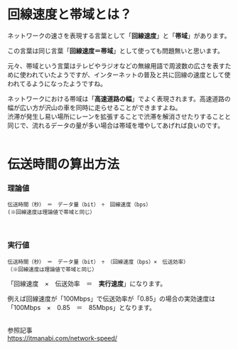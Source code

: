 # 回線速度と帯域とは？
ネットワークの速さを表現する言葉として「**回線速度**」と「**帯域**」があります。  

この言葉は同じ言葉「**回線速度＝帯域**」として使っても問題無いと思います。  

元々、帯域という言葉はテレビやラジオなどの無線用語で周波数の広さを表すために使われていたようですが、インターネットの普及と共に回線の速度として使われてるようになったようですね。  

ネットワークにおける帯域は「**高速道路の幅**」でよく表現されます。高速道路の幅が広い方が沢山の車を同時に走らせることができますよね。  
渋滞が発生し易い場所にレーンを拡張することで渋滞を解消させたりすることと同じで、流れるデータの量が多い場合は帯域を増やしてあげれば良いのです。  
<br>

# 伝送時間の算出方法

### 理論値
```
伝送時間（秒）　＝　データ量（bit）　÷　回線速度（bps）  
(※回線速度は理論値で帯域と同じ）
```
<br>

### 実行値
```
伝送時間（秒）　＝　データ量（bit）　÷　（回線速度（bps）×　伝送効率）  
（※回線速度は理論値で帯域と同じ）
```
「回線速度　×　伝送効率　＝　**実行速度**」になります。  

例えば回線速度が「100Mbps」で伝送効率が「0.85」の場合の実効速度は「100Mbps　×　0.85　＝　85Mbps」となります。  
<br>

参照記事  
https://itmanabi.com/network-speed/

